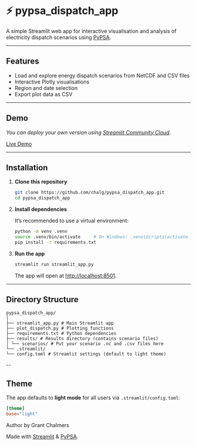 # ⚡ pypsa_dispatch_app

A simple Streamlit web app for interactive visualisation and analysis of electricity dispatch scenarios using [PyPSA](https://pypsa.org/).

---

## Features

- Load and explore energy dispatch scenarios from NetCDF and CSV files
- Interactive Plotly visualisations
- Region and date selection
- Export plot data as CSV

---

## Demo

_You can deploy your own version using [Streamlit Community Cloud](https://streamlit.io/cloud)._  

[Live Demo](https://chalg-pypsa-dispatch-app-streamlit-app-4arpu2.streamlit.app/) 

---

## Installation

1. **Clone this repository**
    ```bash
    git clone https://github.com/chalg/pypsa_dispatch_app.git
    cd pypsa_dispatch_app
    ```

2. **Install dependencies**

    It’s recommended to use a virtual environment:
    ```bash
    python -m venv .venv
    source .venv/bin/activate     # On Windows: .venv\Scripts\activate
    pip install -r requirements.txt
    ```

3. **Run the app**

    ```bash
    streamlit run streamlit_app.py
    ```

    The app will open at [http://localhost:8501](http://localhost:8501).

---

## Directory Structure

```plaintext
pypsa_dispatch_app/
│
├── streamlit_app.py # Main Streamlit app
├── plot_dispatch.py # Plotting functions
├── requirements.txt # Python dependencies
├── results/ # Results directory (contains scenario files)
│ └── scenarios/ # Put your scenario .nc and .csv files here
└── .streamlit/
└── config.toml # Streamlit settings (default to light theme)
```

--

## Theme

The app defaults to **light mode** for all users via `.streamlit/config.toml`:

```toml
[theme]
base="light"
```

Author
by Grant Chalmers


Made with [Streamlit](https://streamlit.io/) & [PyPSA](https://pypsa.org/).